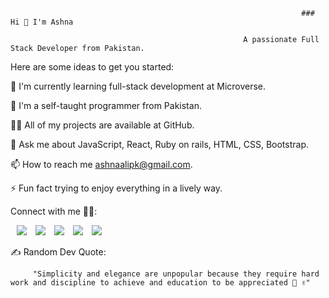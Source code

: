                                                                      ### Hi 👋 I'm Ashna 

                                                        A passionate Full Stack Developer from Pakistan.

Here are some ideas to get you started:

🔭 I'm currently learning full-stack development at Microverse.

🌱 I'm a self-taught programmer from Pakistan.

👨‍💻 All of my projects are available at GitHub.

💬 Ask me about JavaScript, React, Ruby on rails, HTML, CSS, Bootstrap.

📫 How to reach me ashnaalipk@gmail.com.

⚡ Fun fact trying to enjoy everything in a lively way.

 Connect with me 🤝🏻: 
 
 <a style="margin-left: 10px;"  target="_blank" href="https://www.linkedin.com/in/https://www.linkedin.com/in/ashna-ali-342151255/">
			         <img src="https://img.icons8.com/doodle/40/000000/linkedin--v2.png"></a>
                                 <a style="margin-left: 10px;" target="_blank" href="https://github.com/Ashnaali3255">
		                       <img src="https://img.icons8.com/doodle/40/000000/github--v1.png"></a>   
                                 <a style="margin-left: 10px;" target="_blank" href="https://www.instagram.com/ashna_ali5/">
			           <img src="https://img.icons8.com/doodle/40/000000/instagram-new--v2.png"></a>
                                 <a style="margin-left: 10px;" target="_blank" href="https://twitter.com/Ashna_Ali1">
			            <img src="https://img.icons8.com/doodle/1x/twitter-squared--v2.png" ></a>
                                 <a style="margin-left: 10px;" target="_blank" href="https://www.youtube.com/channel/UCRZIH6K2zdE2t43IAVoEkeQ?view_as=subscriber">
				 <img src="https://img.icons8.com/doodle/1x/youtube--v2.png" ></a>
      
✍ Random Dev Quote:


         "Simplicity and elegance are unpopular because they require hard work and discipline to achieve and education to be appreciated 🙌 ✌"
         
         
     
